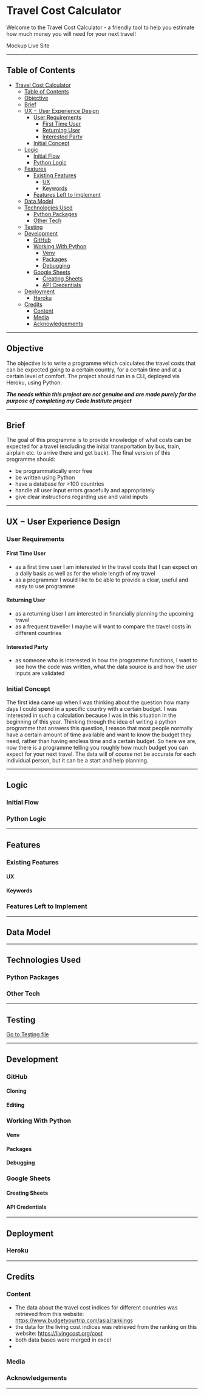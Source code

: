 # Travel Cost Calculator

Welcome to the Travel Cost Calculator - a friendly tool to help you estimate how much money you will need for your next travel!

Mockup
Live Site

---

## Table of Contents

- [Travel Cost Calculator](#travel-cost-calculator)
  - [Table of Contents](#table-of-contents)
  - [Objective](#objective)
  - [Brief](#brief)
  - [UX &#8722; User Experience Design](#ux--user-experience-design)
    - [User Requirements](#user-requirements)
      - [First Time User](#first-time-user)
      - [Returning User](#returning-user)
      - [Interested Party](#interested-party)
    - [Initial Concept](#initial-concept)
  - [Logic](#logic)
    - [Initial Flow](#initial-flow)
    - [Python Logic](#python-logic)
  - [Features](#features)
    - [Existing Features](#existing-features)
      - [UX](#ux)
      - [Keywords](#keywords)
    - [Features Left to Implement](#features-left-to-implement)
  - [Data Model](#data-model)
  - [Technologies Used](#technologies-used)
    - [Python Packages](#python-packages)
    - [Other Tech](#other-tech)
  - [Testing](#testing)
  - [Development](#development)
    - [GitHub](#github)
    - [Working With Python](#working-with-python)
      - [Venv](#venv)
      - [Packages](#packages)
      - [Debugging](#debugging)
    - [Google Sheets](#google-sheets)
      - [Creating Sheets](#creating-sheets)
      - [API Credentials](#api-credentials)
  - [Deployment](#deployment)
    - [Heroku](#heroku)
  - [Credits](#credits)
    - [Content](#content)
    - [Media](#media)
    - [Acknowledgements](#acknowledgements)

---

## Objective

The objective is to write a programme which calculates the travel costs that can be expected going to a certain country, for a certain time and at a certain level of comfort.
The project should run in a CLI, deployed via Heroku, using Python.

***The needs within this project are not genuine and are made purely
for the purpose of completing my Code Institute project***

---

## Brief

The goal of this programme is to provide knowledge of what costs can be expected for a travel (excluding the initial transportation by bus, train, airplain etc. to arrive there and get back). The final version of this programme should:

- be programmatically error free
- be written using Python
- have a database for >100 countries
- handle all user input errors gracefully and appropriately
- give clear instructions regarding use and valid inputs

---

## UX &#8722; User Experience Design

### User Requirements

#### First Time User
<ul>
  <li>as a first time user I am interested in the travel costs that I can expect on a daily basis as well as for the whole length of my travel</li>
  <li>as a programmer I would like to be able to provide a clear, useful and easy to use programme</li>
</ul>

#### Returning User
<ul>
  <li>as a returning User I am interested in financially planning the upcoming travel</li>
  <li>as a frequent traveller I maybe will want to compare the travel costs in different countries</li>
</ul>

#### Interested Party
<ul>
  <li>as someone who is interested in how the programme functions, I want to see how the code was written, what the data source is and how the user inputs are validated </li>
</ul>


### Initial Concept

The first idea came up when I was thinking about the question how many days I could spend in a specific country with a certain budget. I was interested in such a calculation because I was in this situation in the beginning of this year. Thinking through the idea of writing a python programme that answers this question, I reason that most people normally have a certain amount of time available and want to know the budget they need, rather than having endless time and a certain budget. So here we are, now there is a programme telling you roughly how much budget you can expect for your next travel. The data will of course not be accurate for each individual person, but it can be a start and help planning.

---

## Logic



### Initial Flow

### Python Logic

---

## Features

### Existing Features

#### UX

#### Keywords

### Features Left to Implement

---

## Data Model

---

## Technologies Used

### Python Packages

### Other Tech

---

## Testing

[Go to Testing file](TESTING.md)

---

## Development

### GitHub

#### Cloning

#### Editing

### Working With Python

#### Venv

#### Packages

#### Debugging

### Google Sheets

#### Creating Sheets

#### API Credentials

---

## Deployment

### Heroku

---

## Credits

### Content

- The data about the travel cost indices for different countries was retrieved from this website: https://www.budgetyourtrip.com/asia/rankings
- the data for the living cost indices was retrieved from the ranking on this website: https://livingcost.org/cost
- both data bases were merged in excel
- 

### Media



### Acknowledgements



---
